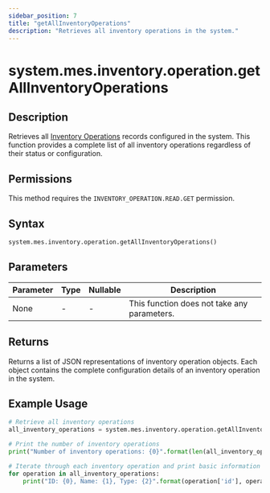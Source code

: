 ```yaml
---
sidebar_position: 7
title: "getAllInventoryOperations"
description: "Retrieves all inventory operations in the system."
---
```


# system.mes.inventory.operation.getAllInventoryOperations

## Description

Retrieves all [Inventory Operations](../../data-model/inventory-model/inventory-operation) records configured in the system. This function provides a complete list of all inventory operations regardless of their status or configuration.


## Permissions

This method requires the `INVENTORY_OPERATION.READ.GET` permission.

## Syntax

```python
system.mes.inventory.operation.getAllInventoryOperations()
```

## Parameters

| Parameter | Type | Nullable | Description                                 |
|-----------|------|----------|---------------------------------------------|
| None      | -    | -        | This function does not take any parameters. |

## Returns

Returns a list of JSON representations of inventory operation objects. Each object contains the complete configuration details of an inventory operation in the system.

## Example Usage

```python
# Retrieve all inventory operations
all_inventory_operations = system.mes.inventory.operation.getAllInventoryOperations()

# Print the number of inventory operations
print("Number of inventory operations: {0}".format(len(all_inventory_operations)))

# Iterate through each inventory operation and print basic information
for operation in all_inventory_operations:
    print("ID: {0}, Name: {1}, Type: {2}".format(operation['id'], operation['name'], operation['operationType']))
```
